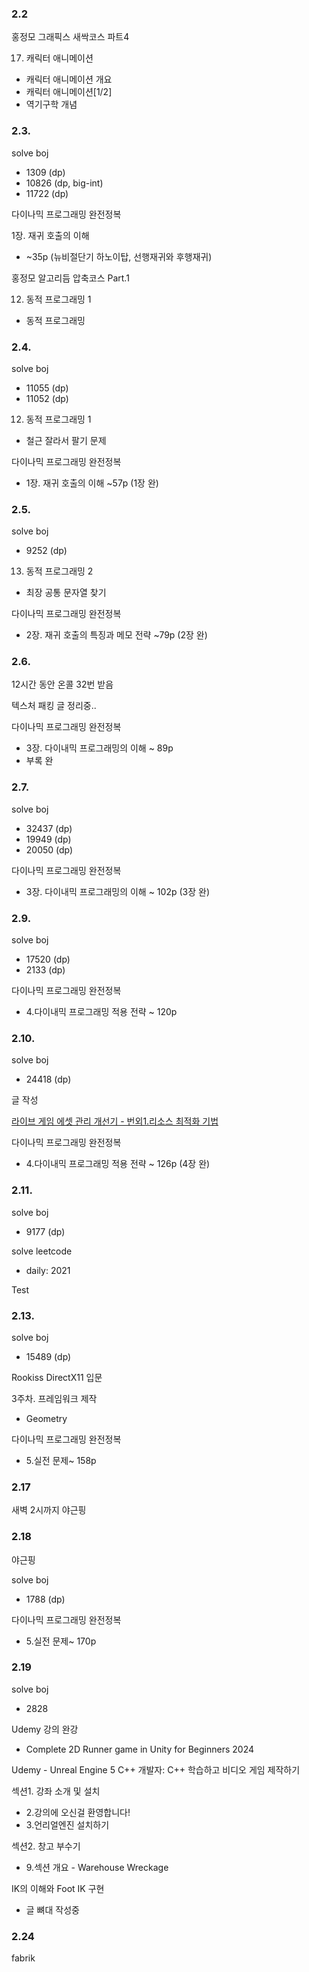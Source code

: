 ### 2.2

홍정모 그래픽스 새싹코스 파트4

17. 캐릭터 애니메이션

- 캐릭터 애니메이션 개요
- 캐릭터 애니메이션[1/2]
- 역기구학 개념

### 2.3.

solve boj

- 1309 (dp)
- 10826 (dp, big-int)
- 11722 (dp)

다이나믹 프로그래밍 완전정복

1장. 재귀 호출의 이해

- ~35p (뉴비절단기 하노이탑, 선행재귀와 후행재귀)

홍정모 알고리듬 압축코스 Part.1

12. 동적 프로그래밍 1

- 동적 프로그래밍

### 2.4.

solve boj

- 11055 (dp)
- 11052 (dp)

12. 동적 프로그래밍 1

- 철근 잘라서 팔기 문제

다이나믹 프로그래밍 완전정복

- 1장. 재귀 호출의 이해 ~57p (1장 완)

### 2.5.

solve boj

- 9252 (dp)

13. 동적 프로그래밍 2

- 최장 공통 문자열 찾기

다이나믹 프로그래밍 완전정복

- 2장. 재귀 호출의 특징과 메모 전략 ~79p (2장 완)

### 2.6.

12시간 동안 온콜 32번 받음

텍스처 패킹 글 정리중..

다이나믹 프로그래밍 완전정복

- 3장. 다이내믹 프로그래밍의 이해 ~ 89p
- 부록 완

### 2.7.

solve boj

- 32437 (dp)
- 19949 (dp)
- 20050 (dp)

다이나믹 프로그래밍 완전정복

- 3장. 다이내믹 프로그래밍의 이해 ~ 102p (3장 완)

### 2.9.

solve boj

- 17520 (dp)
- 2133 (dp)

다이나믹 프로그래밍 완전정복

- 4.다이내믹 프로그래밍 적용 전략 ~ 120p

### 2.10.

solve boj

- 24418 (dp)

글 작성

[라이브 게임 에셋 관리 개선기 - 번외1.리소스 최적화 기법](https://velog.io/@eugene-doobu/%EB%9D%BC%EC%9D%B4%EB%B8%8C-%EA%B2%8C%EC%9E%84-%EC%97%90%EC%85%8B-%EA%B4%80%EB%A6%AC-%EA%B0%9C%EC%84%A0%EA%B8%B0-%EB%B2%88%EC%99%B81.%EB%A6%AC%EC%86%8C%EC%8A%A4-%EC%B5%9C%EC%A0%81%ED%99%94-%EA%B8%B0%EB%B2%95)

다이나믹 프로그래밍 완전정복

- 4.다이내믹 프로그래밍 적용 전략 ~ 126p (4장 완)

### 2.11.

solve boj

- 9177 (dp)

solve leetcode

- daily: 2021

Test

### 2.13.

solve boj

- 15489 (dp)

Rookiss DirectX11 입문

3주차. 프레임워크 제작

- Geometry

다이나믹 프로그래밍 완전정복

- 5.실전 문제~ 158p

### 2.17

새벽 2시까지 야근핑

### 2.18

야근핑

solve boj

- 1788 (dp)


다이나믹 프로그래밍 완전정복

- 5.실전 문제~ 170p

### 2.19

solve boj

- 2828

Udemy 강의 완강

- Complete 2D Runner game in Unity for Beginners 2024

Udemy - Unreal Engine 5 C++ 개발자: C++ 학습하고 비디오 게임 제작하기

섹션1. 강좌 소개 및 설치

- 2.강의에 오신걸 환영합니다!
- 3.언리얼엔진 설치하기

섹션2. 창고 부수기

- 9.섹션 개요 - Warehouse Wreckage

IK의 이해와 Foot IK 구현

- 글 뼈대 작성중

### 2.24

fabrik